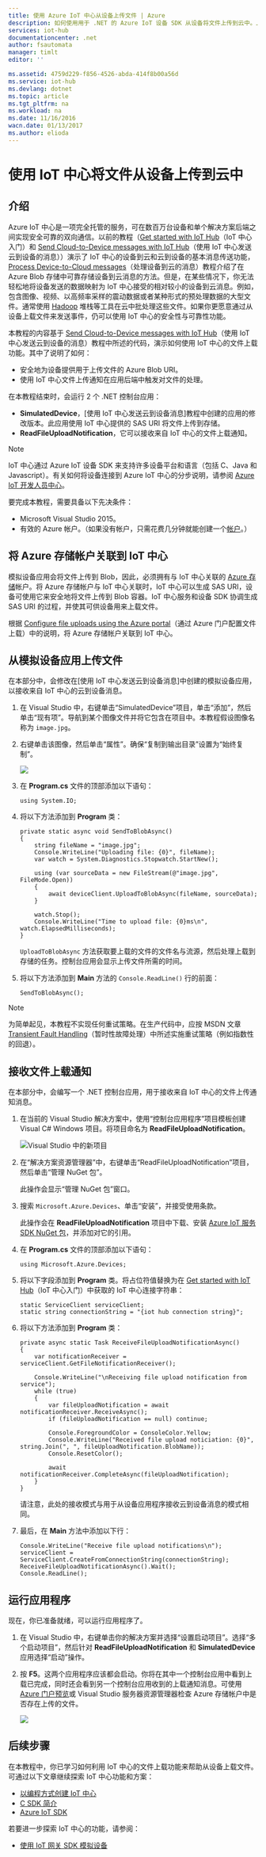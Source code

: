 ```yaml
---
title: 使用 Azure IoT 中心从设备上传文件 | Azure
description: 如何使用用于 .NET 的 Azure IoT 设备 SDK 从设备将文件上传到云中。上传的文件存储在 Azure 存储 Blob 容器中。
services: iot-hub
documentationcenter: .net
author: fsautomata
manager: timlt
editor: ''

ms.assetid: 4759d229-f856-4526-abda-414f8b00a56d
ms.service: iot-hub
ms.devlang: dotnet
ms.topic: article
ms.tgt_pltfrm: na
ms.workload: na
ms.date: 11/16/2016
wacn.date: 01/13/2017
ms.author: elioda
---
```


# 使用 IoT 中心将文件从设备上传到云中
## 介绍

Azure IoT 中心是一项完全托管的服务，可在数百万台设备和单个解决方案后端之间实现安全可靠的双向通信。以前的教程（[Get started with IoT Hub]（IoT 中心入门）和 [Send Cloud-to-Device messages with IoT Hub]（使用 IoT 中心发送云到设备的消息））演示了 IoT 中心的设备到云和云到设备的基本消息传送功能，[Process Device-to-Cloud messages]（处理设备到云的消息）教程介绍了在 Azure Blob 存储中可靠存储设备到云消息的方法。但是，在某些情况下，你无法轻松地将设备发送的数据映射为 IoT 中心接受的相对较小的设备到云消息。例如，包含图像、视频、以高频率采样的震动数据或者某种形式的预处理数据的大型文件。通常使用 [Hadoop] 堆栈等工具在云中批处理这些文件。如果你更愿意通过从设备上载文件来发送事件，仍可以使用 IoT 中心的安全性与可靠性功能。

本教程的内容基于 [Send Cloud-to-Device messages with IoT Hub]（使用 IoT 中心发送云到设备的消息）教程中所述的代码，演示如何使用 IoT 中心的文件上载功能。其中了说明了如何：

- 安全地为设备提供用于上传文件的 Azure Blob URI。
- 使用 IoT 中心文件上传通知在应用后端中触发对文件的处理。

在本教程结束时，会运行 2 个 .NET 控制台应用：

* **SimulatedDevice**，[使用 IoT 中心发送云到设备消息]教程中创建的应用的修改版本。此应用使用 IoT 中心提供的 SAS URI 将文件上传到存储。
* **ReadFileUploadNotification**，它可以接收来自 IoT 中心的文件上载通知。

> [!NOTE]
IoT 中心通过 Azure IoT 设备 SDK 来支持许多设备平台和语言（包括 C、Java 和 Javascript）。有关如何将设备连接到 Azure IoT 中心的分步说明，请参阅 [Azure IoT 开发人员中心]。
> 
> 

要完成本教程，需要具备以下先决条件：

* Microsoft Visual Studio 2015。
* 有效的 Azure 帐户。（如果没有帐户，只需花费几分钟就能创建一个[帐户][lnk-free-trial]。）

## 将 Azure 存储帐户关联到 IoT 中心
模拟设备应用会将文件上传到 Blob，因此，必须拥有与 IoT 中心关联的 [Azure 存储]帐户。将 Azure 存储帐户与 IoT 中心关联时，IoT 中心可以生成 SAS URI，设备可使用它来安全地将文件上传到 Blob 容器。IoT 中心服务和设备 SDK 协调生成 SAS URI 的过程，并使其可供设备用来上载文件。

根据 [Configure file uploads using the Azure portal][lnk-configure-upload]（通过 Azure 门户配置文件上载）中的说明，将 Azure 存储帐户关联到 IoT 中心。

## 从模拟设备应用上传文件
在本部分中，会修改在[使用 IoT 中心发送云到设备消息]中创建的模拟设备应用，以接收来自 IoT 中心的云到设备消息。

1. 在 Visual Studio 中，右键单击“SimulatedDevice”项目，单击“添加”，然后单击“现有项”。导航到某个图像文件并将它包含在项目中。本教程假设图像名称为 `image.jpg`。
2. 右键单击该图像，然后单击“属性”。确保“复制到输出目录”设置为“始终复制”。

    ![][1]
3. 在 **Program.cs** 文件的顶部添加以下语句：

    ```
    using System.IO;
    ```
4. 将以下方法添加到 **Program** 类：

    ```
    private static async void SendToBlobAsync()
    {
        string fileName = "image.jpg";
        Console.WriteLine("Uploading file: {0}", fileName);
        var watch = System.Diagnostics.Stopwatch.StartNew();

        using (var sourceData = new FileStream(@"image.jpg", FileMode.Open))
        {
            await deviceClient.UploadToBlobAsync(fileName, sourceData);
        }

        watch.Stop();
        Console.WriteLine("Time to upload file: {0}ms\n", watch.ElapsedMilliseconds);
    }
    ```

    `UploadToBlobAsync` 方法获取要上载的文件的文件名与流源，然后处理上载到存储的任务。控制台应用会显示上传文件所需的时间。
5. 将以下方法添加到 **Main** 方法的 `Console.ReadLine()` 行的前面：

    ```
    SendToBlobAsync();
    ```

> [!NOTE]
> 为简单起见，本教程不实现任何重试策略。在生产代码中，应按 MSDN 文章 [Transient Fault Handling]（暂时性故障处理）中所述实施重试策略（例如指数性的回退）。

## 接收文件上载通知
在本部分中，会编写一个 .NET 控制台应用，用于接收来自 IoT 中心的文件上传通知消息。

1. 在当前的 Visual Studio 解决方案中，使用“控制台应用程序”项目模板创建 Visual C# Windows 项目。将项目命名为 **ReadFileUploadNotification**。

    ![Visual Studio 中的新项目][2]
2. 在“解决方案资源管理器”中，右键单击“ReadFileUploadNotification”项目，然后单击“管理 NuGet 包”。

    此操作会显示“管理 NuGet 包”窗口。
3. 搜索 `Microsoft.Azure.Devices`、单击“安装”，并接受使用条款。

    此操作会在 **ReadFileUploadNotification** 项目中下载、安装 [Azure IoT 服务 SDK NuGet 包]，并添加对它的引用。

4. 在 **Program.cs** 文件的顶部添加以下语句：

    ```
    using Microsoft.Azure.Devices;
    ```
5. 将以下字段添加到 **Program** 类。将占位符值替换为在 [Get started with IoT Hub]（IoT 中心入门）中获取的 IoT 中心连接字符串：

    ```
    static ServiceClient serviceClient;
    static string connectionString = "{iot hub connection string}";
    ```
6. 将以下方法添加到 **Program** 类：

    ```
    private async static Task ReceiveFileUploadNotificationAsync()
    {
        var notificationReceiver = serviceClient.GetFileNotificationReceiver();

        Console.WriteLine("\nReceiving file upload notification from service");
        while (true)
        {
            var fileUploadNotification = await notificationReceiver.ReceiveAsync();
            if (fileUploadNotification == null) continue;

            Console.ForegroundColor = ConsoleColor.Yellow;
            Console.WriteLine("Received file upload noticiation: {0}", string.Join(", ", fileUploadNotification.BlobName));
            Console.ResetColor();

            await notificationReceiver.CompleteAsync(fileUploadNotification);
        }
    }
    ```

    请注意，此处的接收模式与用于从设备应用程序接收云到设备消息的模式相同。
7. 最后，在 **Main** 方法中添加以下行：

    ```
    Console.WriteLine("Receive file upload notifications\n");
    serviceClient = ServiceClient.CreateFromConnectionString(connectionString);
    ReceiveFileUploadNotificationAsync().Wait();
    Console.ReadLine();
    ```

## 运行应用程序
现在，你已准备就绪，可以运行应用程序了。

1. 在 Visual Studio 中，右键单击你的解决方案并选择“设置启动项目”。选择“多个启动项目”，然后针对 **ReadFileUploadNotification** 和 **SimulatedDevice** 应用选择“启动”操作。
2. 按 **F5**。这两个应用程序应该都会启动。你将在其中一个控制台应用中看到上载已完成，同时还会看到另一个控制台应用收到的上载通知消息。可使用 [Azure 门户预览]或 Visual Studio 服务器资源管理器检查 Azure 存储帐户中是否存在上传的文件。

   ![][50]  

## 后续步骤
在本教程中，你已学习如何利用 IoT 中心的文件上载功能来帮助从设备上载文件。可通过以下文章继续探索 IoT 中心功能和方案：

* [以编程方式创建 IoT 中心][lnk-create-hub]
* [C SDK 简介][lnk-c-sdk]
* [Azure IoT SDK][lnk-sdks]

若要进一步探索 IoT 中心的功能，请参阅：

* [使用 IoT 网关 SDK 模拟设备][lnk-gateway]

<!-- Images. -->

[50]: ./media/iot-hub-csharp-csharp-file-upload/run-apps1.png
[1]: ./media/iot-hub-csharp-csharp-file-upload/image-properties.png
[2]: ./media/iot-hub-csharp-csharp-file-upload/create-identity-csharp1.png

<!-- Links -->

[Azure 门户预览]: https://portal.azure.cn/

[Hadoop]: ../hdinsight/index.md

[Send Cloud-to-Device messages with IoT Hub]: ./iot-hub-csharp-csharp-c2d.md
[Process Device-to-Cloud messages]: ./iot-hub-csharp-csharp-process-d2c.md
[Get started with IoT Hub]: ./iot-hub-csharp-csharp-getstarted.md
[Azure IoT 开发人员中心]: /develop/iot

[Transient Fault Handling]: https://msdn.microsoft.com/zh-cn/library/hh680901(v=pandp.50).aspx
[Azure 存储]: ../storage/storage-create-storage-account.md#create-a-storage-account
[lnk-configure-upload]: ./iot-hub-configure-file-upload.md
[Azure IoT 服务 SDK NuGet 包]: https://www.nuget.org/packages/Microsoft.Azure.Devices/
[lnk-free-trial]: https://www.azure.cn/pricing/1rmb-trial/

[lnk-create-hub]: ./iot-hub-rm-template-powershell.md
[lnk-c-sdk]: ./iot-hub-device-sdk-c-intro.md
[lnk-sdks]: ./iot-hub-devguide-sdks.md

[lnk-gateway]: ./iot-hub-linux-gateway-sdk-simulated-device.md

<!---HONumber=Mooncake_0109_2017-->
<!--Update_Description:update wording-->